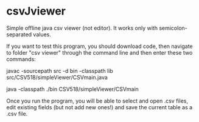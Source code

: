 # csvJviewer
Simple offline java csv viewer (not editor). It works only with semicolon-separated values.

If you want to test this program, you should download code, then navigate to folder "csv viewer" through the command line and then enter these two commands:

javac -sourcepath src -d bin -classpath lib src/CSV518/simpleViewer/CSVmain.java

java -classpath ./bin CSV518/simpleViewer/CSVmain

Once you run the program, you will be able to select and open .csv files, edit existing fields (but not add new ones!) and save the current table as a .csv file.

